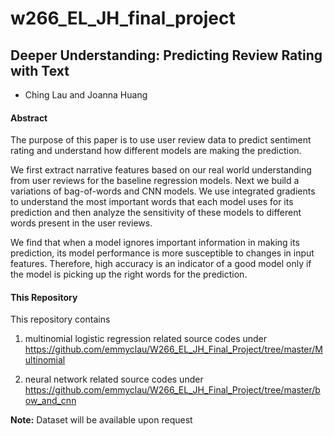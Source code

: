 
# w266_EL_JH_final_project


## Deeper Understanding: Predicting Review Rating with Text ##
- Ching Lau and Joanna Huang

 
#### Abstract

The purpose of this paper is to use user review data to predict sentiment rating and understand how different models are making the prediction. 

We first extract narrative features based on our real world understanding from user reviews for the baseline regression models. Next we build a variations of bag-of-words and CNN models. We use integrated gradients to understand the most important words that each model uses for its prediction and then analyze the sensitivity of these models to different words present in the user reviews.

We find that when a model ignores important information in making its prediction, its model performance is more susceptible to changes in input features.  Therefore, high accuracy is an indicator of a good model only if the model is picking up the right words for the prediction.


#### This Repository

This repository contains 

1) multinomial logistic regression related source codes under https://github.com/emmyclau/W266_EL_JH_Final_Project/tree/master/Multinomial

2) neural network related source codes under https://github.com/emmyclau/W266_EL_JH_Final_Project/tree/master/bow_and_cnn

**Note:**
Dataset will be available upon request
